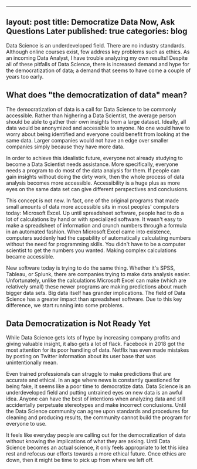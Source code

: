---
layout: post
title: Democratize Data Now, Ask Questions Later
published: true
categories: blog
------
Data Science is an underdeveloped field. There are no industry standards. Although online courses exist, few address key problems such as ethics. As an incoming Data Analyst, I have trouble analyzing my own results! Despite all of these pitfalls of Data Science, there is increased demand and hype for the democratization of data; a demand that seems to have come a couple of years too early.

## What does "the democratization of data" mean?

The democratization of data is a call for Data Science to be commonly accessible. Rather than highering a Data Scientist, the average person should be able to gather their own insights from a large dataset. Ideally, all data would be anonymized and accessible to anyone. No one would have to worry about being identified and everyone could benefit from looking at the same data. Larger companies would not have an edge over smaller companies simply because they have more data.

In order to achieve this idealistic future, everyone not already studying to become a Data Scientist needs assistance. More specifically, everyone needs a program to do most of the data analysis for them. If people can gain insights without doing the dirty work, then the whole process of data analysis becomes more accessible. Accessibility is a huge plus as more eyes on the same data set can give different perspectives and conclusions.

This concept is not new. In fact, one of the original programs that made small amounts of data more accessible sits in most peoples' computers today: Microsoft Excel. Up until spreadsheet software, people had to do a lot of calculations by hand or with specialized software. It wasn't easy to make a spreadsheet of information and crunch numbers through a formula in an automated fashion. When Microsoft Excel came into existence, computers suddenly had the capability of automatically calculating numbers without the need for programming skills. You didn't have to be a computer scientist to get the numbers you wanted. Making complex calculations became accessible.

New software today is trying to do the same thing. Whether it's SPSS, Tableau, or Splunk, there are companies trying to make data analysis easier. Unfortunately, unlike the calculations Microsoft Excel can make (which are relatively small) these newer programs are making predictions about much bigger data sets. Big data itself has grander implications. The field of Data Science has a greater impact than spreadsheet software. Due to this key difference, we start running into some problems.

## Data Democratization is Not Ready Yet

While Data Science gets lots of hype by increasing company profits and giving valuable insight, it also gets a lot of flack. Facebook in 2018 got the most attention for its poor handling of data. Netflix has even made mistakes by posting on Twitter information about its user base that was unintentionally mean.

Even trained professionals can struggle to make predictions that are accurate and ethical. In an age where news is constantly questioned for being fake, it seems like a poor time to democratize data. Data Science is an underdeveloped field and putting untrained eyes on new data is an awful idea. Anyone can have the best of intentions when analyzing data and still accidentally perpetuate stereotypes and make incorrect conclusions. Until the Data Science community can agree upon standards and procedures for cleaning and producing results, the community cannot build the program for everyone to use.

It feels like everyday people are calling out for the democratization of data without knowing the implications of what they are asking. Until Data Science becomes an actual science, it only feels appropriate to let this idea rest and refocus our efforts towards a more ethical future. Once ethics are down, then it might be time to pick up from where we left off.
